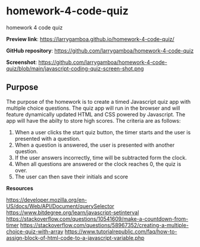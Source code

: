 # homework-4-code-quiz
homework 4 code quiz

**Preview link**: https://larrygamboa.github.io/homework-4-code-quiz/

**GitHub repository**: https://github.com/larrygamboa/homework-4-code-quiz

**Screenshot**: https://github.com/larrygamboa/homework-4-code-quiz/blob/main/javascript-coding-quiz-screen-shot.png

## Purpose

The purpose of the homework is to create a timed Javascript quiz app with multiple choice questions. The quiz app will run in the browser and will feature dynamically updated HTML and CSS powered by Javascript. The app will have the abilty to store high scores. The criteria are as follows:

1) When a user clicks the start quiz button, the timer starts and the user is presented with a question.
2) When a question is answered, the user is presented with another question.
3) If the user answers incorrectly, time will be subtracted form the clock.
4) When all questions are answered or the clock reaches 0, the quiz is over.
5) The user can then save their initials and score


**Resources**

https://developer.mozilla.org/en-US/docs/Web/API/Document/querySelector
https://www.bitdegree.org/learn/javascript-setinterval
https://stackoverflow.com/questions/10541609/make-a-countdown-from-timer
https://stackoverflow.com/questions/58967352/creating-a-multiple-choice-quiz-with-array
https://www.tutorialrepublic.com/faq/how-to-assign-block-of-html-code-to-a-javascript-variable.php




